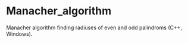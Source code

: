 # Manacher_algorithm
Manacher algorithm finding radiuses of even and odd palindroms (C++, Windows).
